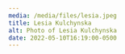 ```yaml
---
media: /media/files/lesia.jpeg
title: Lesia Kulchynska
alt: Photo of Lesia Kulchynska
date: 2022-05-10T16:19:00-0500
---
```

